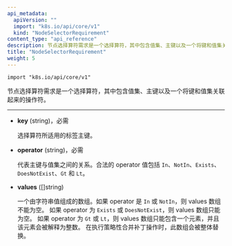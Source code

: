 ```yaml
---
api_metadata:
  apiVersion: ""
  import: "k8s.io/api/core/v1"
  kind: "NodeSelectorRequirement"
content_type: "api_reference"
description: 节点选择算符需求是一个选择算符，其中包含值集、主键以及一个将键和值集关联起来的操作符。
title: "NodeSelectorRequirement"
weight: 5
---
```


<!---
api_metadata:
  apiVersion: ""
  import: "k8s.io/api/core/v1"
  kind: "NodeSelectorRequirement"
content_type: "api_reference"
description: "A node selector requirement is a selector that contains values, a key, and an operator that relates the key and values."
title: "NodeSelectorRequirement"
weight: 5
auto_generated: true
-->

`import "k8s.io/api/core/v1"`

<!--
A node selector requirement is a selector that contains values, a key, and an operator that relates the key and values.
-->
节点选择算符需求是一个选择算符，其中包含值集、主键以及一个将键和值集关联起来的操作符。

<hr>

<!--
- **key** (string), required

  The label key that the selector applies to.

- **operator** (string), required

  Represents a key's relationship to a set of values. Valid operators are In, NotIn, Exists, DoesNotExist, Gt, and Lt.
-->
- **key** (string)，必需

  选择算符所适用的标签主键。

- **operator** (string)，必需

  代表主键与值集之间的关系。合法的 operator 值包括 `In`、`NotIn`、`Exists`、`DoesNotExist`、`Gt` 和 `Lt`。
 
<!--
- **values** ([]string)

  An array of string values. If the operator is In or NotIn, the values array must be non-empty. If the operator is Exists or DoesNotExist, the values array must be empty. If the operator is Gt or Lt, the values array must have a single element, which will be interpreted as an integer. This array is replaced during a strategic merge patch.
-->
- **values** ([]string)

  一个由字符串值组成的数组。如果 operator 是 `In` 或 `NotIn`，则 values 数组不能为空。
  如果 operator 为 `Exists` 或 `DoesNotExist`，则 values 数组只能为空。
  如果 operator 为 `Gt` 或 `Lt`，则 values 数组只能包含一个元素，并且该元素会被解释为整数。
  在执行策略性合并补丁操作时，此数组会被整体替换。

